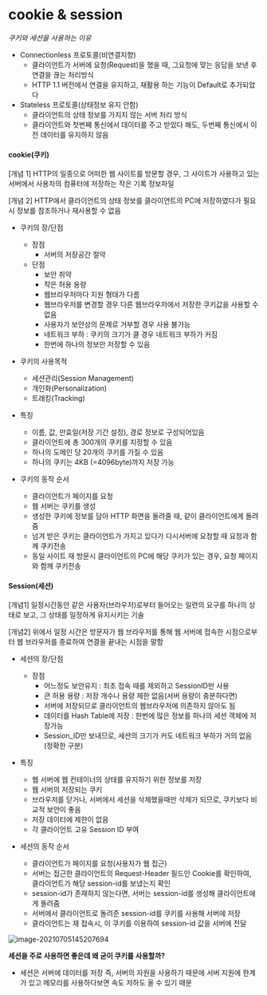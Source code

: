 # cookie & session

*쿠키와 세션을 사용하는 이유*

- Connectionless 프로토콜(비연결지향)
  - 클라이언트가 서버에 요청(Request)을 했을 때, 그요청에 맞는 응답을 보낸 후 연결을 끊는 처리방식
  - HTTP 1.1 버전에서 연결을 유지하고, 재활용 하는 기능이 Default로 추가되었다
- Stateless 프로토콜(상태정보 유지 안함)
  - 클라이언트의 상태 정보를 가지지 않는 서버 처리 방식
  - 클라이언트와 첫번째 통신에서 데이터를 주고 받았다 해도, 두번째 통신에서 이전 데이터를 유지하지 않음

#### **cookie(쿠키)**

[개념 1] HTTP의 일종으로 어떠한 웹 사이트를 방문할 경우, 그 사이트가 사용하고 있는 서버에서 사용자의 컴퓨터에 저장하는 작은 기록 정보파일

[개념 2] HTTP에서 클라이언트의 상태 정보를 클라이언트의 PC에 저장하였다가 필요시 정보를 참조하거나 재사용할 수 없음

- 쿠키의 장/단점
  - 장점
    - 서버의 저장공간 절약
  - 단점
    - 보안 취약 
    - 작은 허용 용량 
    - 웹브라우저마다 지원 형태가 다름
    - 웹브라우저를 변경할 경우 다른 웹브라우저에서 저장한 쿠키값을 사용할 수 없음
    - 사용자가 보안상의 문제로 거부할 경우 사용 불가능
    - 네트워크 부하 : 쿠키의 크기가 클 경우 네트워크 부하가 커짐
    - 한번에 하나의 정보만 저장할 수 있음


- 쿠키의 사용목적
  - 세션관리(Session Management) 
  - 개인화(Personalization)
  - 트래킹(Tracking)

- 특징
  - 이름, 값, 만효일(저장 기간 설정), 경로 정보로 구성되어있음
  - 클라이언트에 총 300개의 쿠키를 지정할 수 있음
  - 하나의 도메인 당 20개의 쿠키를 가질 수 있음
  - 하나의 쿠키는 4KB (=4096byte)까지 저장 가능

- 쿠키의 동작 순서
  - 클라이언트가 페이지를 요청
  - 웹 서버는 쿠키를 생성
  - 생성한 쿠키에 정보를 담아 HTTP 화면을 돌려줄 때, 같이 클라이언트에게 돌려줌
  - 넘겨 받은 쿠키는 클라이언트가 가지고 있다가 다시서버에 요청할 때 요청과 함께 쿠키전송
  - 동일 사이트 재 방문시 클라이언트의 PC에 해당 쿠키가 있는 경우, 요청 페이지와 함께 쿠키전송

#### **Session(세션)**

[개념1] 일정시간동안 같은 사용자(브라우저)로부터 들어오는 일련의 요구를 하나의 상태로 보고, 그 상태를 일정하게 유지시키는 기술

[개념2] 위에서 일정 시간은 방문자가 웹 브라우저를 통해 웹 서버에 접속한 시점으로부터 웹 브라우저를 종료하여 연결을 끝내는 시점을 말함

- 세션의 장/단점
  - 장점
    - 어느정도 보안유지 : 최초 접속 때를 제외하고 SessionID만 사용
    - 큰 허용 용량 : 저장 개수나 용량 제한 없음(서버 용량이 충분하다면)
    - 서버에 저장되므로 클라이언트의 웹브라우저에 의존하지 않아도 됨
    - 데이터를 Hash Table에 저장 : 한번에 많은 정보를 하나의 세션 객체에 저장가능
    - Session_ID만 보내므로, 세션의 크기가 커도 네트워크 부하가 거의 없음 (정확한 구분)

- 특징
  - 웹 서버에 웹 컨테이너의 상태를 유지하기 위한 정보를 저장
  - 웹 서버의 저장되는 쿠키
  - 브라우저를 닫거나, 서버에서 세션을 삭제했을때만 삭제가 되므로, 쿠키보다 비교적 보안이 좋음
  - 저장 데이터에 제한이 없음
  - 각 클라이언트 고유 Session ID 부여
- 세션의 동작 순서
  - 클라이언트가 페이지를 요청(사용자가 웹 접근)
  - 서버는 접근한 클라이언트의 Request-Header 필드인 Cookie를 확인하여, 클라이언트가 해당 session-id를 보냈는지 확인
  - session-id가 존재하지 않는다면, 서버는 session-id를 생성해 클라이언트에게 돌려줌
  - 서버에서 클라이언트로 돌려준 session-id를 쿠키를 사용해 서버에 저장
  - 클라이언트는 재 접속시, 이 쿠키를 이용하여 session-id 값을 서버에 전달

![image-20210705145207694](C:\Users\user\AppData\Roaming\Typora\typora-user-images\image-20210705145207694.png)

**세션을 주로 사용하면 좋은데 왜 굳이 쿠키를 사용할까?**

- 세션은 서버에 데이터를 저장 즉, 서버의 자원을 사용하기 때문에 서버 지원에 한계가 있고 메모리를 사용하다보면 속도 저하도 올 수 있기 때문

  

